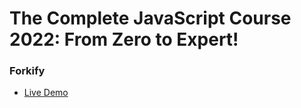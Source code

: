 # The Complete JavaScript Course 2022: From Zero to Expert!

### Forkify

- [Live Demo](https://forkify-daher29.netlify.app)
